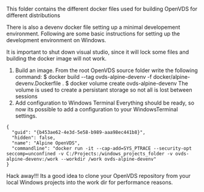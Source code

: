 This folder contains the different docker files used for building OpenVDS for different distributions

There is also a devenv docker file setting up a minimal developement environment. Following are some basic instructions for setting up the development environment on Windows.

It is important to shut down visual studio, since it will lock some files and building the docker image will not work.

1. Build an image.
From the root OpenVDS source folder write the following command:
$ docker build --tag ovds-alpine-devenv -f docker/alpine-devenv.Dockerfile .
$ docker volume create ovds-alpine-devenv
The volume is used to create a persistant storage so not all is lost between sessions
2. Add configuration to Windows Terminal
Everything should be ready, so now its possible to add a configuration to your WindowsTerminal settings.
```
{
  "guid": "{b453ae62-4e3d-5e58-b989-aaa98ec441b8}",
  "hidden": false,
  "name": "Alpine OpenVDS",
  "commandline": "docker run -it --cap-add=SYS_PTRACE --security-opt seccomp=unconfined -v C:/Projects:/windows_projects_folder -v ovds-alpine-devenv:/work --workdir /work ovds-alpine-devenv"
}
```
Hack away!!!
Its a good idea to clone your OpenVDS repository from your local Windows projects into the work dir for performance reasons.
